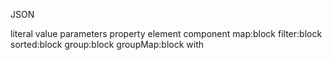 
JSON

literal
value
parameters
property
element
component
map:block
filter:block
sorted:block
group:block
groupMap:block
with
